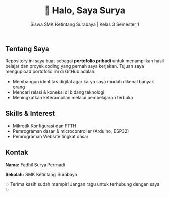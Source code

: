 <!DOCTYPE html>
<html lang="id">
<head>
  <meta charset="UTF-8">
  <meta name="viewport" content="width=device-width, initial-scale=1.0">
</head>
<body>
  <header>
    <h1>👋 Halo, Saya Surya</h1>
    <p>Siswa SMK Ketintang Surabaya | Kelas 3 Semester 1</p>
  </header>

  <section>
    <h2>Tentang Saya</h2>
    <p>
      Repository ini saya buat sebagai <b>portofolio pribadi</b> untuk menampilkan hasil belajar dan proyek coding yang pernah saya kerjakan. 
      Tujuan saya mengupload portofolio ini di GitHub adalah:
    </p>
    <ul>
      <li>Membangun identitas digital agar karya saya mudah dikenal banyak orang</li>
      <li>Mencari relasi & koneksi di bidang teknologi</li>
      <li>Meningkatkan keterampilan melalui pembelajaran terbuka</li>
    </ul>
  </section>

  <section>
    <h2>Skills & Interest</h2>
    <ul>
      <li>Mikrotik Konfigurasi dan FTTH</li>
      <li>Pemrograman dasar & microcontroller (Arduino, ESP32)</li>
      <li>Pemrograman Website tingkat dasar</li>
    </ul>
  </section>

  <section>
    <h2>Kontak</h2>
    <p><b>Nama:</b> Fadhil Surya Permadi</p>
    <p><b>Sekolah:</b> SMK Ketintang Surabaya</p>
  </section>

  <footer>
    <p>✨ Terima kasih sudah mampir! Jangan ragu untuk terhubung dengan saya ✨</p>
  </footer>
</body>
</html>
